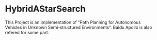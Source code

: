 # HybridAStarSearch

This Project is an implementation of "Path Planning for Autonomous Vehicles in Unknown Semi-structured Environments". Baidu Apollo is also refered for some part.

